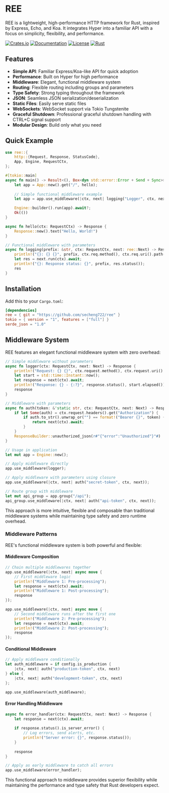# REE

REE  is a lightweight, high-performance HTTP framework for Rust, inspired by Express, Echo, and Koa. It integrates Hyper into a familiar API with a focus on simplicity, flexibility, and performance.

[![Crates.io](https://img.shields.io/crates/v/ree.svg)](https://crates.io/crates/ree)
[![Documentation](https://docs.rs/ree/badge.svg)](https://docs.rs/ree)
[![License](https://img.shields.io/badge/license-MIT-blue.svg)](LICENSE)
[![Rust](https://github.com/rust-lib-labs/ree/actions/workflows/rust.yml/badge.svg)](https://github.com/rust-lib-labs/ree/actions/workflows/rust.yml)

## Features

- **Simple API**: Familiar Express/Koa-like API for quick adoption
- **Performance**: Built on Hyper for high performance
- **Middleware**: Elegant, functional middleware system
- **Routing**: Flexible routing including groups and parameters
- **Type Safety**: Strong typing throughout the framework
- **JSON**: Seamless JSON serialization/deserialization
- **Static Files**: Easily serve static files
- **WebSockets**: WebSocket support via Tokio Tungstenite
- **Graceful Shutdown**: Professional graceful shutdown handling with CTRL+C signal support
- **Modular Design**: Build only what you need

## Quick Example

```rust
use ree::{
    http::{Request, Response, StatusCode},
    App, Engine, RequestCtx,
};

#[tokio::main]
async fn main() -> Result<(), Box<dyn std::error::Error + Send + Sync>> {
    let app = App::new().get("/", hello);
    
    // Simple functional middleware example
    let app = app.use_middleware(|ctx, next| logging("Logger", ctx, next));

    Engine::builder().run(app).await?;
    Ok(())
}

async fn hello(ctx: RequestCtx) -> Response {
    Response::new().text("Hello, World!")
}

// Functional middleware with parameters
async fn logging(prefix: &str, ctx: RequestCtx, next: ree::Next) -> Response {
    println!("{}: {} {}", prefix, ctx.req.method(), ctx.req.uri().path());
    let res = next.run(ctx).await;
    println!("{}: Response status: {}", prefix, res.status());
    res
}
```

## Installation

Add this to your `Cargo.toml`:

```toml
[dependencies]
ree = { git = "https://github.com/secheng722/ree" }
tokio = { version = "1", features = ["full"] }
serde_json = "1.0"
```

## Middleware System

REE features an elegant functional middleware system with zero overhead:

```rust
// Simple middleware without parameters
async fn logger(ctx: RequestCtx, next: Next) -> Response {
    println!("Request: {} {}", ctx.request.method(), ctx.request.uri().path());
    let start = std::time::Instant::now();
    let response = next(ctx).await;
    println!("Response: {} - {:?}", response.status(), start.elapsed());
    response
}

// Middleware with parameters
async fn auth(token: &'static str, ctx: RequestCtx, next: Next) -> Response {
    if let Some(auth) = ctx.request.headers().get("Authorization") {
        if auth.to_str().unwrap_or("") == format!("Bearer {}", token) {
            return next(ctx).await;
        }
    }
    ResponseBuilder::unauthorized_json(r#"{"error":"Unauthorized"}"#)
}

// Usage in application
let mut app = Engine::new();

// Apply middleware directly
app.use_middleware(logger);

// Apply middleware with parameters using closure
app.use_middleware(|ctx, next| auth("secret-token", ctx, next));

// Route group with middleware
let mut api_group = app.group("/api");
api_group.use_middleware(|ctx, next| auth("api-token", ctx, next));
```

This approach is more intuitive, flexible and composable than traditional middleware systems while maintaining type safety and zero runtime overhead.

### Middleware Patterns

REE's functional middleware system is both powerful and flexible:

#### Middleware Composition

```rust
// Chain multiple middlewares together
app.use_middleware(|ctx, next| async move {
    // First middleware logic
    println!("Middleware 1: Pre-processing");
    let response = next(ctx).await;
    println!("Middleware 1: Post-processing");
    response
});

app.use_middleware(|ctx, next| async move {
    // Second middleware runs after the first one
    println!("Middleware 2: Pre-processing");
    let response = next(ctx).await;
    println!("Middleware 2: Post-processing");
    response
});
```

#### Conditional Middleware

```rust
// Apply middleware conditionally
let auth_middleware = if config.is_production {
    |ctx, next| auth("production-token", ctx, next)
} else {
    |ctx, next| auth("development-token", ctx, next)
};

app.use_middleware(auth_middleware);
```

#### Error Handling Middleware

```rust
async fn error_handler(ctx: RequestCtx, next: Next) -> Response {
    let response = next(ctx).await;
    
    if response.status().is_server_error() {
        // Log errors, send alerts, etc.
        println!("Server error: {}", response.status());
    }
    
    response
}

// Apply as early middleware to catch all errors
app.use_middleware(error_handler);
```

This functional approach to middleware provides superior flexibility while maintaining
the performance and type safety that Rust developers expect.
